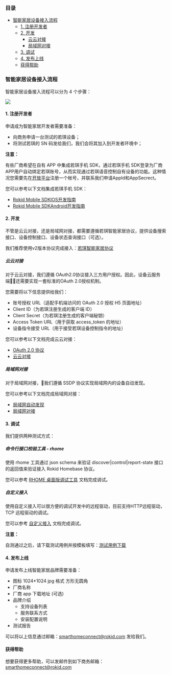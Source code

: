### 目录

-   [智能家居设备接入流程](#智能家居设备接入流程)
    -   [1. 注册开发者](#1-注册开发者)
    -   [2. 开发](#2-开发)
        -   [云云对接](#云云对接)
        -   [局域网对接](#局域网对接)
    -   [3. 调试](#3-调试)
    -   [4. 发布上线](#4-发布上线)
    -   [获得帮助](#获得帮助)

### 智能家居设备接入流程

智能家居设备接入流程可以分为 4 个步骤：

![](https://s.rokidcdn.com/homebase/upload/ByGeJ4PTG.jpg)

#### 1. 注册开发者

申请成为智能家居开发者需要准备：

-   向商务申请一台测试的若琪设备；
-   将测试若琪的 SN 码发给我们，我们会将其加入到开发者环境中；

**注意：**

有些厂商希望在自有 APP 中集成若琪手机 SDK，通过若琪手机 SDK登录为厂商APP用户自动绑定若琪账号，从而实现通过若琪语音控制自有设备的功能。这种情况您需要先在[开放平台](https://developer.rokid.com/)注册一个帐号，并联系我们申请AppId和AppSecrect。

您可以参考以下文档集成若琪手机 SDK：

-   [Rokid Mobile SDKIOS开发指南](https://rokid.github.io/mobile-sdk-ios-docs)
-   [Rokid Mobile SDKAndroid开发指南](https://rokid.github.io/mobile-sdk-android-docs)

#### 2. 开发

不管是云云对接，还是局域网对接，都需要遵循若琪智能家居协议，提供设备搜索接口、设备控制接口、设备状态查询接口（可选）。

我们推荐使用v2版本协议完成接入：[若琪智能家居协议](../v2/message-reference.md)

##### 云云对接

对于云云对接，我们遵循 OAuth2.0协议接入三方用户授权。因此，设备云服务端还需要实现一套标准的OAuth 2.0授权机制。

您需要将以下信息提供给我们：

-   账号授权 URL（适配手机端访问的 OAuth 2.0 授权 H5 页面地址）
-   Client ID（为若琪注册生成的客户端 ID）
-   Client Secret（为若琪注册生成的客户端秘钥）
-   Access Token URL（用于获取 access\_token 的地址）
-   设备指令接受 URL（用于接受若琪设备控制指令的地址）

您可以参考以下文档完成云云对接：

-   [OAuth 2.0 协议](../connect/rfc6749.md)
-   [云云对接](../connect/cloud-to-cloud.md)

##### 局域网对接

对于局域网对接，我们遵循 SSDP 协议实现局域网内的设备自动发现。

您可以参考以下文档完成局域网对接：

-   [局域网自动发现](../connect/ssdp-auto-discovery.md)
-   [局域网对接](../connect/via-lan.md)

#### 3. 调试

我们提供两种测试方式：

##### 命令行接口校验工具 - rhome

使用 rhome 工具通过 json schema 来验证 discover\|control\|report-state 接口的返回值来验证接入 Rokid Homebase 协议。

您可以参考 [RHOME 桌面版调试工具](../tools/rhome-desktop.md) 文档完成调试。

##### 自定义接入

使用自定义接入可以很方便的调试开发中的远程驱动，目前支持HTTP远程驱动，TCP 远程驱动的调试。

您可以参考 [自定义接入](../tools/developer-driver.md) 文档完成调试。

**注意：**

自测通过之后，请下载测试用例并按模板填写：[测试用例下载](https://s.rokidcdn.com/homebase/upload/HkOw4tzcf.xlsx)

#### 4. 发布上线

申请发布上线智能家居品牌需要准备：

-   图标 1024\*1024 jpg 格式 方形无圆角
-   厂商名称
-   厂商 app 下载地址 (可选)
-   品牌介绍
    -   支持设备列表
    -   服务联系方式
    -   安装配置说明
-   测试报告

可以将以上信息通过邮箱：<smarthomeconnect@rokid.com> 发给我们。

#### 获得帮助

想要获得更多帮助，可以发邮件到如下商务邮箱：<smarthomeconnect@rokid.com>
